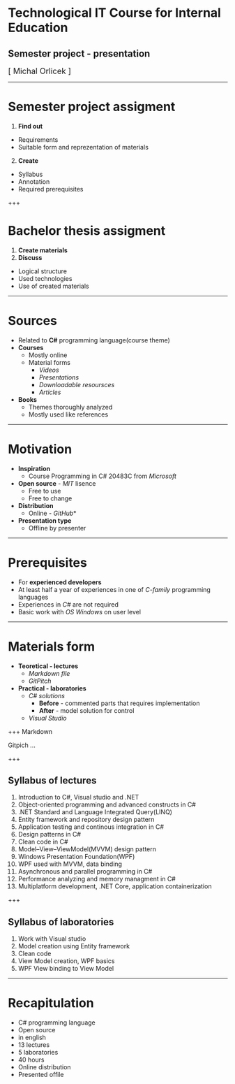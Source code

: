 ﻿
# Technological IT Course for Internal Education
## Semester project - presentation
<div class="right">
<font size="4">[ Michal Orlicek <xorlic00@stud.fit.vutbr.cz> ]</font>
</div>

---
# **Semester project assigment**
1. **Find out**
  * Requirements
  * Suitable form and reprezentation of materials
2. **Create**
  * Syllabus
  * Annotation
  * Required prerequisites

+++
#  **Bachelor thesis assigment**
1. **Create materials**
2. **Discuss**
  * Logical structure
  * Used technologies
  * Use of created materials

---
# **Sources**
* Related to **C#** programming language(course theme)
* **Courses**
  * Mostly online
  * Material forms
    * *Videos*
    * *Presentations*
    * *Downloadable resoursces*
    * *Articles*
* **Books**
  * Themes thoroughly analyzed
  * Mostly used like references

---
# **Motivation**
* **Inspiration**
  * Course Programming in C# 20483C from *Microsoft*
* **Open source** - *MIT* lisence
  * Free to use
  * Free to change
* **Distribution**
  * Online - *GitHub**
* **Presentation type**
  * Offline by presenter

---
# **Prerequisites**
* For **experienced developers**
* At least half a year of experiences in one of *C-family* programming languages
* Experiences in *C#* are not required
* Basic work with *OS Windows* on user level

---
# **Materials form**
* **Teoretical - lectures**
    * *Markdown file*
    * *GitPitch*
* **Practical - laboratories**
    * *C# solutions*
      * **Before** - commented parts that requires implementation
      * **After** - model solution for control
    * *Visual Studio*

+++
Markdown

Gitpich
...

+++
## **Syllabus of lectures** 
1. Introduction to C#, Visual studio and .NET
2. Object-oriented programming and advanced constructs in C#
3. .NET Standard and Language Integrated Query(LINQ)
4. Entity framework and repository design pattern
5. Application testing and continous integration in C#
6. Design patterns in C#
7. Clean code in C#
8. Model–View–ViewModel(MVVM) design pattern
9. Windows Presentation Foundation(WPF)
10. WPF used with MVVM, data binding
11. Asynchronous and parallel programming in C#
12. Performance analyzing and memory managment in C#
13. Multiplatform development, .NET Core, application containerization

+++
## **Syllabus of laboratories**
1. Work with Visual studio
2. Model creation using Entity framework
3. Clean code
4. View Model creation, WPF basics
5. WPF View binding to View Model

---
# **Recapitulation**
* C# programming language
* Open source
* in english
* 13 lectures
* 5 laboratories
* 40 hours
* Online distribution
* Presented offile